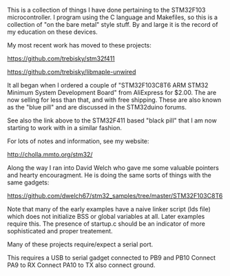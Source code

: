This is a collection of things I have done pertaining to the STM32F103
microcontroller.  I program using the C language and Makefiles, so this
is a collection of "on the bare metal" style stuff.  By and large it is
the record of my education on these devices.

My most recent work has moved to these projects:

https://github.com/trebisky/stm32f411

https://github.com/trebisky/libmaple-unwired

It all began when I ordered a couple of
"STM32F103C8T6 ARM STM32 Minimum System Development Board"
from AliExpress for $2.00.  The are now selling for less than that,
and with free shipping.  These are also known as the "blue pill"
and are discussed in the STM32duino forums.

See also the link above to the STM32F411 based "black pill" that
I am now starting to work with in a similar fashion.

For lots of notes and information, see my website:

http://cholla.mmto.org/stm32/

Along the way I ran into David Welch who gave me some valuable pointers
and hearty encouragment.  He is doing the same sorts of things with the
same gadgets:

https://github.com/dwelch67/stm32_samples/tree/master/STM32F103C8T6

Note that many of the early examples have a naive linker script
(lds file) which does not initialize BSS or global variables at all.
Later examples require this.  The presence of startup.c should be
an indicator of more sophisticated and proper treatement.

Many of these projects require/expect a serial port.

This requires a USB to serial gadget connected to PB9 and PB10
Connect PA9 to RX
Connect PA10 to TX
also connect ground.

